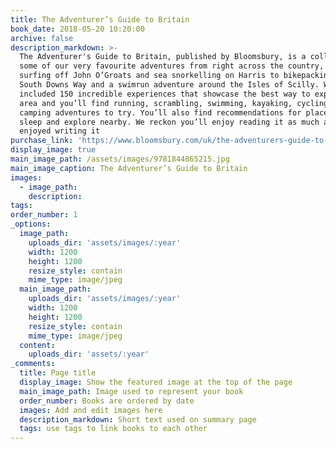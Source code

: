 ```yaml
---
title: The Adventurer’s Guide to Britain
book_date: 2018-05-20 10:20:00
archive: false
description_markdown: >-
  The Adventurer's Guide to Britain, published by Bloomsbury, is a collection of
  some of our very favourite adventures from right across the country, from
  surfing off John O’Groats and sea snorkelling on Harris to bikepacking the
  South Downs Way and a swimrun adventure around the Isles of Scilly. We have
  included 150 incredible experiences that showcase the best way to explore each
  area and you’ll find running, scrambling, swimming, kayaking, cycling and wild
  camping adventures to try. You’ll also find recommendations for places to eat,
  sleep and explore nearby. We reckon you’ll enjoy reading it as much as we
  enjoyed writing it
purchase_link: 'https://www.bloomsbury.com/uk/the-adventurers-guide-to-britain-9781844865192/'
display_image: true
main_image_path: /assets/images/9781844865215.jpg
main_image_caption: The Adventurer’s Guide to Britain
images:
  - image_path:
    description:
tags:
order_number: 1
_options:
  image_path:
    uploads_dir: 'assets/images/:year'
    width: 1200
    height: 1200
    resize_style: contain
    mime_type: image/jpeg
  main_image_path:
    uploads_dir: 'assets/images/:year'
    width: 1200
    height: 1200
    resize_style: contain
    mime_type: image/jpeg
  content:
    uploads_dir: 'assets/:year'
_comments:
  title: Page title
  display_image: Show the featured image at the top of the page
  main_image_path: Image used to represent your book
  order_number: Books are ordered by date
  images: Add and edit images here
  description_markdown: Short text used on summary page
  tags: use tags to link books to each other
---
```


